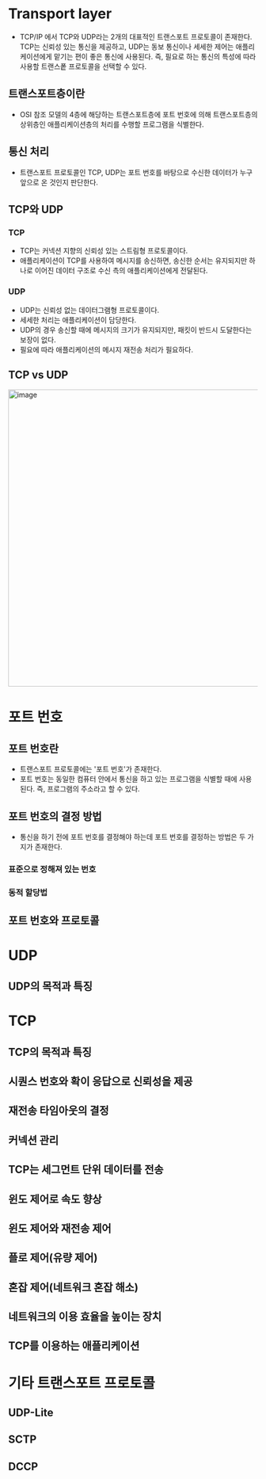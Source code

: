 # Transport layer
- TCP/IP 에서 TCP와 UDP라는 2개의 대표적인 트랜스포트 프로토콜이 존재한다. TCP는 신뢰성 있는 통신을 제공하고, UDP는 동보 통신이나 세세한 제어는 애플리케이션에게 맡기는 편이 좋은 통신에 사용된다. 즉, 필요로 하는 통신의 특성에 따라 사용할 트랜스퐅 프로토콜을 선택할 수 있다.
## 트랜스포트층이란
- OSI 참조 모델의 4층에 해당하는 트랜스포트층에 포트 번호에 의해 트랜스포트층의 상위층인 애플리케이션층의 처리를 수행할 프로그램을 식별한다.
## 통신 처리
- 트랜스포트 프로토콜인 TCP, UDP는 포트 번호를 바탕으로 수신한 데이터가 누구 앞으로 온 것인지 판단한다.
## TCP와 UDP
### TCP
- TCP는 커넥션 지향의 신뢰성 있는 스트림형 프로토콜이다.
- 애플리케이션이 TCP를 사용하여 메시지를 송신하면, 송신한 순서는 유지되지만 하나로 이어진 데이터 구조로 수신 측의 애플리케이션에게 전달된다.
### UDP
- UDP는 신뢰성 없는 데이터그램형 프로토콜이다.
- 세세한 처리는 애플리케이션이 담당한다.
- UDP의 경우 송신할 때에 메시지의 크기가 유지되지만, 패킷이 반드시 도달한다는 보장이 없다.
- 필요에 따라 애플리케이션의 메시지 재전송 처리가 필요하다.
## TCP vs UDP
<img width="600" alt="image" src="https://user-images.githubusercontent.com/110087065/210268931-c57e5b29-05e8-4c99-9ec1-404d7f48cb6c.png">


# 포트 번호
## 포트 번호란
- 트랜스포트 프로토콜에는 '포트 번호'가 존재한다.
- 포트 번호는 동일한 컴퓨터 안에서 통신을 하고 있는 프로그램을 식별할 때에 사용된다. 즉, 프로그램의 주소라고 할 수 있다.
## 포트 번호의 결정 방법
- 통신을 하기 전에 포트 번호를 결정해야 하는데 포트 번호를 결정하는 방법은 두 가지가 존재한다.
### 표준으로 정해져 있는 번호
### 동적 할당법
## 포트 번호와 프로토콜


# UDP
## UDP의 목적과 특징


# TCP
## TCP의 목적과 특징
## 시퀀스 번호와 확이 응답으로 신뢰성을 제공
## 재전송 타임아웃의 결정
## 커넥션 관리
## TCP는 세그먼트 단위 데이터를 전송
## 윈도 제어로 속도 향상
## 윈도 제어와 재전송 제어
## 플로 제어(유량 제어)
## 혼잡 제어(네트워크 혼잡 해소)
## 네트워크의 이용 효율을 높이는 장치
## TCP를 이용하는 애플리케이션


# 기타 트랜스포트 프로토콜
## UDP-Lite
## SCTP
## DCCP
